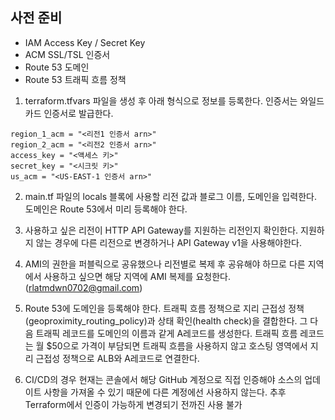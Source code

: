 ## 사전 준비
- IAM Access Key / Secret Key
- ACM SSL/TSL 인증서
- Route 53 도메인
- Route 53 트래픽 흐름 정책


1. terraform.tfvars 파일을 생성 후 아래 형식으로 정보를 등록한다. 인증서는 와일드카드 인증서로 발급한다.
```
region_1_acm = "<리전1 인증서 arn>"
region_2_acm = "<리전2 인증서 arn>"
access_key = "<액세스 키>"
secret_key = "<시크릿 키>"
us_acm = "<US-EAST-1 인증서 arn>"
```

2. main.tf 파일의 locals 블록에 사용할 리전 값과 블로그 이름, 도메인을 입력한다. 도메인은 Route 53에서 미리 등록해야 한다.

3. 사용하고 싶은 리전이 HTTP API Gateway를 지원하는 리전인지 확인한다.
지원하지 않는 경우에 다른 리전으로 변경하거나 API Gateway v1을 사용해야한다.

4. AMI의 권한을 퍼블릭으로 공유했으나 리전별로 복제 후 공유해야 하므로 다른 지역에서 사용하고 싶으면 해당 지역에 AMI 복제를 요청한다. (rlatmdwn0702@gmail.com)

5. Route 53에 도메인을 등록해야 한다. 트래픽 흐름 정책으로 지리 근접성 정책(geoproximity_routing_policy)과 상태 확인(health check)을 결합한다. 그 다음 트래픽 레코드를 도메인의 이름과 같게 A레코드를 생성한다. 트래픽 흐름 레코드는 월 $50으로 가격이 부담되면 트래픽 흐름을 사용하지 않고 호스팅 영역에서 지리 근접성 정책으로 ALB와 A레코드로 연결한다.  

6. CI/CD의 경우 현재는 콘솔에서 해당 GitHub 계정으로 직접 인증해야 소스의 업데이트 사항을 가져올 수 있기 때문에 다른 계정에선 사용하지 않는다. 추후 Terraform에서 인증이 가능하게 변경되기 전까진 사용 불가
